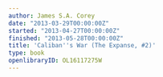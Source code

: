 ```yaml
---
author: James S.A. Corey
date: "2013-03-29T00:00:00Z"
started: "2013-04-27T00:00:00Z"
finished: "2013-05-28T00:00:00Z"
title: 'Caliban''s War (The Expanse, #2)'
type: book
openlibraryID: OL16117275W
---
```


